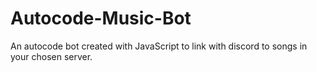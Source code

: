 # Autocode-Music-Bot
An autocode bot created with JavaScript to link with discord to songs in your chosen server.

